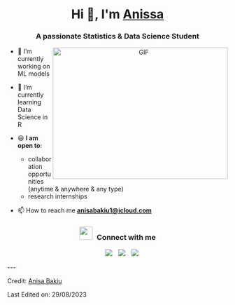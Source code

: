 <h1 align="center">Hi 👋, I'm <a href="https://github.com/Ann155a" target="blank">
Anissa</a></h1>
<h3 align="center">A passionate Statistics & Data Science Student</h3>

<a target="_blank" align="center">
  <img align="right" top="500" height="300" width="400" alt="GIF" src="https://tenor.com/it/view/mimibubu-gif-24985072">
</a>

- 🔭 I’m currently working on ML models

- 🌱 I’m currently learning Data Science in R

- 😄 **I am open to**:
	- collaboration opportunities (anytime & anywhere & any type)
	- research internships

- 📫 How to reach me **anisabakiu1@icloud.com**
  
<h3 align="center" > <img src="https://media.giphy.com/media/iY8CRBdQXODJSCERIr/giphy.gif" width="30" height="30" style="margin-right: 10px;">Connect with me </h3>

<p align="center">

 <div align="center"  class="icons-social" style="margin-left: 10px;">
        <a style="margin-left: 10px;"  target="_blank" href="https://www.linkedin.com/in/anisa-bakiu-8888a10b1/">
			<img src="https://img.icons8.com/doodle/40/000000/linkedin--v2.png"></a>
        <a style="margin-left: 10px;" target="_blank" href="https://github.com/Ann155a">
		<img src="https://img.icons8.com/doodle/40/000000/github--v1.png"></a>
		<a style="margin-left: 10px;" target="_blank" href="https://stackoverflow.com/users/19318530/anisa">
				<img src="https://img.icons8.com/external-tal-revivo-color-tal-revivo/40/000000/external-stack-overflow-is-a-question-and-answer-site-for-professional-logo-color-tal-revivo.png"></a>
      </div>

</p>
---

Credit: [Anisa Bakiu](https://github.com/Ann155a)

Last Edited on: 29/08/2023
